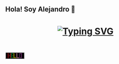 ## Hola! Soy Alejandro 👋

<h1 align = "center">
<a href="https://git.io/typing-svg"><img src="https://readme-typing-svg.demolab.com?font=Fira+Code&weight=600&size=75&letterSpacing=1px&duration=2500&pause=500&color=21BB07&background=00000079&center=true&multiline=true&width=1920&height=384&lines=Hi+everyone!;Welcome+to+my+Github;Although+I'm+a+SAP+Consultant;I+have+passion+for+code" alt="Typing SVG" /></a>
</h1>
<br>
<p><img src="https://raw.githubusercontent.com/vibrantfix/vibrantfix/main/assets/gif/hello.gif" width="60px">

<!--
**alejandrommunoz/alejandrommunoz** is a ✨ _special_ ✨ repository because its `README.md` (this file) appears on your GitHub profile.

Here are some ideas to get you started:

- 🔭 I’m currently working on ...
- 🌱 I’m currently learning ...
- 👯 I’m looking to collaborate on ...
- 🤔 I’m looking for help with ...
- 💬 Ask me about ...
- 📫 How to reach me: ...
- 😄 Pronouns: ...
- ⚡ Fun fact: ...
-->
